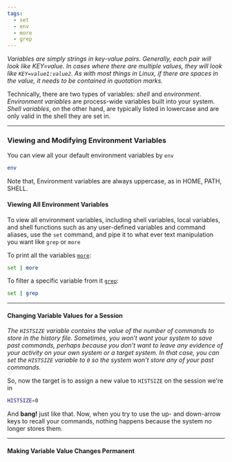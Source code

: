```yaml
---
tags:
  - set
  - env
  - more
  - grep
---
```



*Variables are simply strings in key-value pairs. Generally, each pair will look like KEY=value. In cases where there are multiple values, they will look like `KEY=value1:value2`. As with most things in Linux, if there are spaces in the value, it needs to be contained in quotation marks.*

Technically, there are two types of variables: *shell* and *environment*. *Environment variables* are process-wide variables built into your system. *Shell variables*, on the other hand, are typically listed in lowercase and are only valid in the shell they are set in.

---

### Viewing and Modifying Environment Variables


You can view all your default environment variables by `env`
```bash
env
```
Note that, Environment variables are always uppercase, as in HOME, PATH, SHELL.

#### Viewing All Environment Variables
To view all environment variables, including shell variables, local variables, and shell functions such as any user-defined variables and command aliases, use the `set` command, and pipe it to what ever text manipulation you want like `grep` or `more`

To print all the variables [`more`](Ch2_TEXT_MANIPULATION.md):
```bash
set | more
```
To filter a specific variable from it [`grep`](Ch1_Sec2_Basic_Commands.md):
```bash
set | grep
```
---
#### Changing Variable Values for a Session
*The `HISTSIZE` variable contains the value of the number of commands to store in the history file. Sometimes, you won’t want your system to save past commands, perhaps because you don’t want to leave any evidence of your activity on your own system or a target system. In that case, you can set the `HISTSIZE` variable to `0` so the system won’t store any of your past commands.*

So, now the target is to assign a new value to `HISTSIZE` on the session we're in
```bash
HISTSIZE=0
```
And **bang!** just like that. Now, when you try to use the up- and down-arrow keys to recall your commands, nothing happens because the system no longer stores them.

---
#### Making Variable Value Changes Permanent
